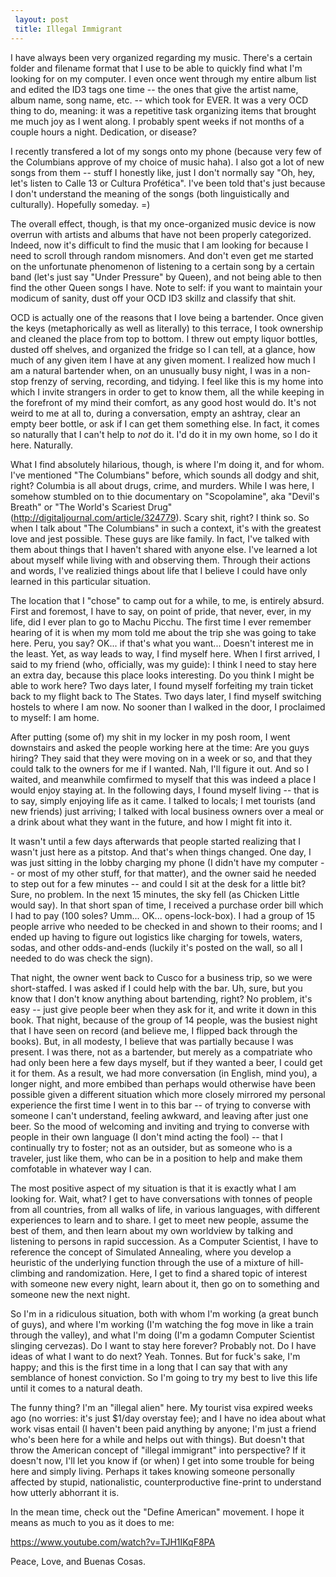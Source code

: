 ```yaml
---
 layout: post
 title: Illegal Immigrant
---
```


I have always been very organized regarding my music. There's a certain
folder and filename format that I use to be able to quickly find what
I'm looking for on my computer. I even once went through my entire album
list and edited the ID3 tags one time -- the ones that give the artist name,
album name, song name, etc. -- which took for EVER. It was a very OCD
thing to do, meaning: it was a repetitive task organizing items that
brought me much joy as I went along. I probably spent weeks if not
months of a couple hours a night. Dedication, or disease?

I recently transfered a lot of my songs onto my phone (because
very few of the Columbians approve of my choice of music haha). I also
got a lot of new songs from them -- stuff I honestly like, just I don't
normally say "Oh, hey, let's listen to Calle 13 or Cultura Profética".
I've been told that's just because I don't understand the meaning of the
songs (both linguistically and culturally). Hopefully someday. =)

The overall effect, though, is that my once-organized music device is
now overrun with artists and albums that have not been properly
categorized. Indeed, now it's difficult to find the music that I am
looking for because I need to scroll through random misnomers. And don't
even get me started on the unfortunate phenomenon of listening to a
certain song by a certain band (let's just say "Under Pressure" by
Queen), and not being able to then find the other Queen songs I have.
Note to self: if you want to maintain your modicum of sanity, dust off
your OCD ID3 skillz and classify that shit.

OCD is actually one of the reasons that I love being a bartender. Once
given the keys (metaphorically as well as literally) to this terrace, I
took ownership and cleaned the place from top to bottom. I threw out
empty liquor bottles, dusted off shelves, and organized the fridge so I
can tell, at a glance, how much of any given item I have at any given
moment. I realized how much I am a natural bartender when, on an
unusually busy night, I was in a non-stop frenzy of serving, recording,
and tidying. I feel like this is my home into which I invite strangers
in order to get to know them, all the while keeping in the forefront of
my mind their comfort, as any good host would do. It's not weird to me
at all to, during a conversation, empty an ashtray, clear an empty beer
bottle, or ask if I can get them something else. In fact, it comes so
naturally that I can't help to *not* do it. I'd do it in my own home, so
I do it here. Naturally.

What I find absolutely hilarious, though, is where I'm doing it, and for
whom. I've mentioned "The Columbians" before, which sounds all dodgy and
shit, right? Columbia is all about drugs, crime, and murders. While I
was here, I somehow stumbled on to thie documentary on "Scopolamine",
aka "Devil's Breath" or "The World's Scariest Drug"
(http://digitaljournal.com/article/324779). Scary shit, right? I think
so. So when I talk about "The Columbians" in such a context, it's with
the greatest love and jest possible. These guys are like family. In
fact, I've talked with them about things that I haven't shared with
anyone else. I've learned a lot about myself while living with and
observing them. Through their actions and words, I've realizied things
about life that I believe I could have only learned in this particular
situation.

The location that I "chose" to camp out for a while, to me, is entirely
absurd. First and foremost, I have to say, on point of pride, that
never, ever, in my life, did I ever plan to go to Machu Picchu. The
first time I ever remember hearing of it is when my mom told me about
the trip she was going to take here. Peru, you say? OK... if that's what
you want... Doesn't interest me in the least. Yet, as way leads to way,
I find myself here. When I first arrived, I said to my friend (who,
officially, was my guide): I think I need to stay here an extra day,
because this place looks interesting. Do you think I might be able to
work here? Two days later, I found myself
forfeiting my train ticket back to my flight back to The States. Two
days later, I find myself switching hostels to where I am now. No sooner
than I walked in the door, I proclaimed to myself: I am home.

After putting (some of) my shit in my locker in my posh room, I went
downstairs and asked the people working here at the time: Are you guys
hiring? They said that they were moving on in a week or so, and that
they could talk to the owners for me if I wanted. Nah, I'll figure it
out. And so I waited, and meanwhile comfirmed to myself that this was
indeed a place I would enjoy staying at. In the following days, I found
myself living -- that is to say, simply enjoying life as it came. I
talked to locals; I met tourists (and new friends) just arriving; I
talked with local business owners over a meal or a drink about what they
want in the future, and how I might fit into it.

It wasn't until a few days afterwards that people started realizing that
I wasn't just here as a pitstop. And that's when things changed. One
day, I was just sitting in the lobby charging my phone (I didn't have my
computer -- or most of my other stuff, for that matter), and the owner
said he needed to step out for a few minutes -- and could I sit at the
desk for a little bit? Sure, no problem. In the next 15 minutes, the sky
fell (as Chicken Little would say). In that short span of time, I
received a purchase order bill which I had to pay (100 soles? Umm...
OK... opens-lock-box). I had a group of 15 people arrive who needed to
be checked in and shown to their rooms; and I ended up having to figure
out logistics like charging for towels, waters, sodas, and other
odds-and-ends (luckily it's posted on the wall, so all I needed to do
was check the sign). 

That night, the owner went back to Cusco for a business trip, so we were
short-staffed. I was asked if I could help with the bar. Uh, sure, but
you know that I don't know anything about bartending, right? No problem,
it's easy -- just give people beer when they ask for it, and write it
down in this book. That night, because of the group of 14 people, was
the busiest night that I have seen on record (and believe me, I flipped
back through the books). But, in all modesty, I believe that was
partially because I was present. I was there, not as a bartender, but
merely as a compatriate who had only been here a few days myself, but if
they wanted a beer, I could get it for them. As a result, we had more
conversation (in English, mind you), a longer night, and more embibed than perhaps would
otherwise have been possible given a different situation which more
closely mirrored my personal experience the first time I went in to this
bar -- of trying to converse with someone I can't understand, feeling
awkward, and leaving after just one beer. So the mood of welcoming and
inviting and trying to converse with people in their own language (I
don't mind acting the fool) -- that I continually try to foster;
not as an outsider, but as someone who is a traveler, just like them,
who can be in a position to help and make them comfotable in whatever way I can.

The most positive aspect of my situation is that it is exactly what I am
looking for. Wait, what? I get to have conversations with tonnes of
people from all countries, from all walks of life, in various languages,
with different experiences to learn and to share. I get to meet new
people, assume the best of them, and then learn about my own worldview
by talking and listening to persons in rapid succession. As a Computer
Scientist, I have to reference the concept of Simulated Annealing, where
you develop a heuristic of the underlying function through the use of a
mixture of hill-climbing and randomization. Here, I get to find a shared
topic of interest with someone new every night, learn about it, then go
on to something and someone new the next night.

So I'm in a ridiculous situation, both with whom I'm working (a great
bunch of guys), and where I'm working (I'm watching the fog move in like
a train through the valley), and what I'm doing (I'm a godamn Computer
Scientist slinging cervezas). Do I want to stay
here forever? Probably not. Do I have ideas of what I want to do next?
Yeah. Tonnes. But for fuck's sake, I'm happy; and this is the first time in a
long that I can say that with any semblance of honest conviction. So I'm going to try
my best to live this life until it comes to a natural death. 

The funny thing? I'm an "illegal alien" here. My tourist visa expired
weeks ago (no worries: it's just $1/day overstay fee); and I have no
idea about what work visas entail (I haven't been paid anything by
anyone; I'm just a friend who's been here for a while and helps out with
things). But doesn't that throw the American concept of "illegal
immigrant" into perspective? If it doesn't now, I'll let you know if (or
when) I get into some trouble for being here and simply living. Perhaps
it takes knowing someone personally affected by stupid, nationalistic,
counterproductive fine-print to understand how utterly abhorrant it is.

In the mean time, check out the "Define American" movement. I hope it
means as much to you as it does to me:

https://www.youtube.com/watch?v=TJH1IKqF8PA

Peace, Love, and Buenas Cosas.

